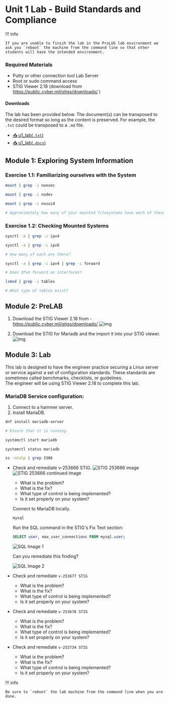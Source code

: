 # Unit 1 Lab - Build Standards and Compliance

!!! info

    If you are unable to finish the lab in the ProLUG lab environment we ask you `reboot` the machine from the command line so that other students will have the intended environment.

### Required Materials

- Putty or other connection tool Lab Server
- Root or sudo command access
- STIG Viewer 2.18 (download from <https://public.cyber.mil/stigs/downloads/> )

#### Downloads

The lab has been provided below. The document(s) can be transposed to
the desired format so long as the content is preserved. For example, the `.txt`
could be transposed to a `.md` file.

- <a href="../../assets/psc/downloads/u1/u1_lab.txt" target="_blank" download>📥 u1_lab(`.txt`)</a>
- <a href="../../assets/psc/downloads/u1/u1_lab.docx" target="_blank" download>📥 u1_lab(`.docx`)</a>

## Module 1: Exploring System Information

### Exercise 1.1: Familiarizing ourselves with the System

```bash linenums="1"
mount | grep -i noexec

mount | grep -i nodev

mount | grep -i nosuid

# Approximately how many of your mounted filesystems have each of these values?
```

### Exercise 1.2: Checking Mounted Systems

```bash linenums="1"
sysctl -a | grep -i ipv4

sysctl -a | grep -i ipv6

# How many of each are there?
```

```bash linenums="1"
sysctl -a | grep -i ipv4 | grep -i forward

# Does IPv4 forward on interfaces?
```

```bash linenums="1"
lsmod | grep -i tables

# What type of tables exist?
```

## Module 2: PreLAB

1. Download the STIG Viewer 2.18 from - <https://public.cyber.mil/stigs/downloads/>
   ![img](../../assets/psc/images/u1/mod2_prelab1.png)

2. Download the STIG for Mariadb and the import it into your STIG viewer.
   ![img](../../assets/psc/images/u1/mod2_prelab2.png)

## Module 3: Lab

This lab is designed to have the engineer practice securing a Linux server or service
against a set of configuration standards.
These standards are sometimes called benchmarks, checklists, or guidelines.  
The engineer will be using STIG Viewer 2.18 to complete this lab.

### MariaDB Service configuration:

1. Connect to a hammer server.
2. Install MariaDB.

```bash linenums="1"
dnf install mariadb-server

# Ensure that it is running

systemctl start mariadb

systemctl status mariadb

ss -ntulp | grep 3306
```

- Check and remediate v-253666 STIG.
  ![STIG 253666 image](../../assets/psc/images/u1/psc-lab1-mariadb-stig253666.png)
  ![STIG 253666 continued image](../../assets/psc/images/u1/psc-lab1-mariadb-stig253666-continued.png)
    - What is the problem?
    - What is the fix?
    - What type of control is being implemented?
    - Is it set properly on your system?

    Connect to MariaDB locally.
    ```bash linenums="1"
    mysql
    ```

    Run the SQL command in the STIG's Fix Text section:

    ```sql
    SELECT user, max_user_connections FROM mysql.user;
    ```

    ![SQL Image 1](../../assets/psc/images/u1/psc-u1lab-sql1.png)

    Can you remediate this finding?

    ![SQL Image 2](../../assets/psc/images/u1/psc-u1lab-sql2.png)

- Check and remediate `v-253677 STIG`
    - What is the problem?
    - What is the fix?
    - What type of control is being implemented?
    - Is it set properly on your system?

- Check and remediate `v-253678 STIG`
    - What is the problem?
    - What is the fix?
    - What type of control is being implemented?
    - Is it set properly on your system?

- Check and remediate `v-253734 STIG`
    - What is the problem?
    - What is the fix?
    - What type of control is being implemented?
    - Is it set properly on your system?

!!! info

    Be sure to `reboot` the lab machine from the command line when you are done.
